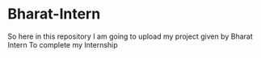 # Bharat-Intern
So here in this repository I am going to upload my project given by Bharat Intern To complete my Internship

